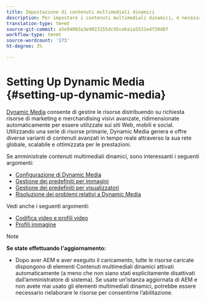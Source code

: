 ```yaml
---
title: Impostazione di contenuti multimediali dinamici
description: Per impostare i contenuti multimediali dinamici, è necessario configurare i contenuti multimediali dinamici e gestire i predefiniti per immagini e visualizzatori
translation-type: tm+mt
source-git-commit: a5e94003a3e9023155dc95ceba1a5531e4f20d8f
workflow-type: tm+mt
source-wordcount: '173'
ht-degree: 3%

---
```



# Setting Up Dynamic Media {#setting-up-dynamic-media}

[Dynamic Media](https://www.adobe.com/solutions/web-experience-management/dynamic-media.html) consente di gestire le risorse distribuendo su richiesta risorse di marketing e merchandising visivi avanzate, ridimensionate automaticamente per essere utilizzate sui siti Web, mobili e social. Utilizzando una serie di risorse primarie, Dynamic Media genera e offre diverse varianti di contenuti avanzati in tempo reale attraverso la sua rete globale, scalabile e ottimizzata per le prestazioni.

<!-- OBSOLETE UNTIL THE INTEGRATING SCENE7 TOPIC GETS A MAJOR UPDATE

>[!NOTE]
>
>This documentation describes Dynamic Media capabilites, which are integrated directly into AEM. If you are using Dynamic Media Classic (previously called Scene7) integrated into AEM, see [Dynamic Media Classic integration documentation](/help/sites-cloud/administering/integrating-scene7.md).
>
>See [Dual Use Scenario](/help/sites-cloud/administering/integrating-scene7.md#dual-use-scenario) for times when you may want to use AEM integrated with Dynamic Media Classic along with Dynamic Media.

-->

Se amministrate contenuti multimediali dinamici, sono interessanti i seguenti argomenti:

* [Configurazione di Dynamic Media](config-dm.md)
* [Gestione dei predefiniti per immagini](managing-image-presets.md)
* [Gestione dei predefiniti per visualizzatori](managing-viewer-presets.md)
* [Risoluzione dei problemi relativi a Dynamic Media](troubleshoot-dm.md)

Vedi anche i seguenti argomenti:

* [Codifica video e profili video](video-profiles.md)
* [Profili immagine](image-profiles.md)

>[!NOTE]
>
>**Se state effettuando l&#39;aggiornamento:**
>
>* Dopo aver AEM e aver eseguito il caricamento, tutte le risorse caricate dispongono di elementi Contenuti multimediali dinamici attivati automaticamente (a meno che non siano stati esplicitamente disattivati dall’amministratore di sistema). Se usate un’istanza aggiornata di AEM e non avete mai usato gli elementi multimediali dinamici, potrebbe essere necessario rielaborare le risorse per consentirne l’abilitazione.